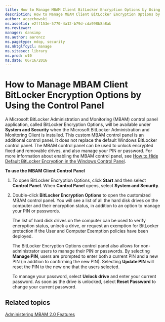 ```yaml
---
title: How to Manage MBAM Client BitLocker Encryption Options by Using the Control Panel
description: How to Manage MBAM Client BitLocker Encryption Options by Using the Control Panel
author: aczechowski
ms.assetid: e2ff153e-5770-4a12-b79d-cda998b8a8ab
ms.reviewer: 
manager: dansimp
ms.author: aaroncz
ms.pagetype: mdop, security
ms.mktglfcycl: manage
ms.sitesec: library
ms.prod: w10
ms.date: 06/16/2016
---
```



# How to Manage MBAM Client BitLocker Encryption Options by Using the Control Panel


A Microsoft BitLocker Administration and Monitoring (MBAM) control panel application, called BitLocker Encryption Options, will be available under **System and Security** when the Microsoft BitLocker Administration and Monitoring Client is installed. This custom MBAM control panel is an additional control panel. It does not replace the default Windows BitLocker control panel. The MBAM control panel can be used to unlock encrypted fixed and removable drives, and also manage your PIN or password. For more information about enabling the MBAM control panel, see [How to Hide Default BitLocker Encryption in the Windows Control Panel](how-to-hide-default-bitlocker-encryption-in-the-windows-control-panel-mbam-2.md).

**To use the MBAM Client Control Panel**

1.  To open BitLocker Encryption Options, click **Start** and then select **Control Panel**. When **Control Panel** opens, select **System and Security**.

2.  Double-click **BitLocker Encryption Options** to open the customized MBAM control panel. You will see a list of all the hard disk drives on the computer and their encryption status, in addition to an option to manage your PIN or passwords.

    The list of hard disk drives on the computer can be used to verify encryption status, unlock a drive, or request an exemption for BitLocker protection if the User and Computer Exemption policies have been deployed.

    The BitLocker Encryption Options control panel also allows for non-administrator users to manage their PIN or passwords. By selecting **Manage PIN**, users are prompted to enter both a current PIN and a new PIN (in addition to confirming the new PIN). Selecting **Update PIN** will reset the PIN to the new one that the users selected.

    To manage your password, select **Unlock drive** and enter your current password. As soon as the drive is unlocked, select **Reset Password** to change your current password.

## Related topics


[Administering MBAM 2.0 Features](administering-mbam-20-features-mbam-2.md)

 

 





